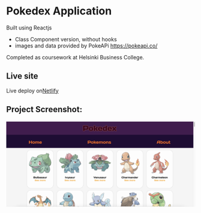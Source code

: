 # Pokedex Application

Built using Reactjs

- Class Component version, without hooks
- images and data provided by PokeAPi https://pokeapi.co/

Completed as coursework at Helsinki Business College.
## Live site

Live deploy on[Netlify](https://pokemons-react-bch.netlify.app/pokemons)

## Project Screenshot:

![screenshot](https://github.com/andorjamb/react_pokedex/blob/master/screenshot_pokedex_react.png)


